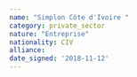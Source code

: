 ```yaml
---
name: "Simplon Côte d'Ivoire "
category: private_sector
nature: "Entreprise"
nationality: CIV
alliance: 
date_signed: '2018-11-12'
---
```

    